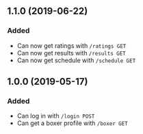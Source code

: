 ## 1.1.0 (2019-06-22)

### Added

- Can now get ratings with `/ratings GET`
- Can now get results with `/results GET`
- Can now get schedule with `/schedule GET`

## 1.0.0 (2019-05-17)

### Added

- Can log in with `/login POST`
- Can get a boxer profile with `/boxer GET`